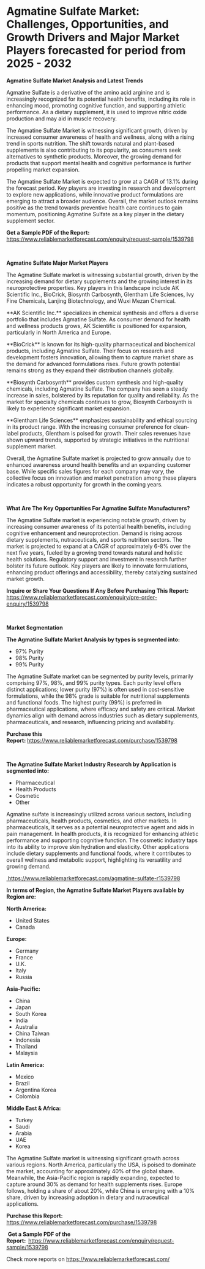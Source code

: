 <p><h1>Agmatine Sulfate Market: Challenges, Opportunities, and Growth Drivers and Major Market Players forecasted for period from 2025 - 2032</h1></p><p><strong>Agmatine Sulfate Market Analysis and Latest Trends</strong></p>
<p><p>Agmatine Sulfate is a derivative of the amino acid arginine and is increasingly recognized for its potential health benefits, including its role in enhancing mood, promoting cognitive function, and supporting athletic performance. As a dietary supplement, it is used to improve nitric oxide production and may aid in muscle recovery. </p><p>The Agmatine Sulfate Market is witnessing significant growth, driven by increased consumer awareness of health and wellness, along with a rising trend in sports nutrition. The shift towards natural and plant-based supplements is also contributing to its popularity, as consumers seek alternatives to synthetic products. Moreover, the growing demand for products that support mental health and cognitive performance is further propelling market expansion.</p><p>The Agmatine Sulfate Market is expected to grow at a CAGR of 13.1% during the forecast period. Key players are investing in research and development to explore new applications, while innovative product formulations are emerging to attract a broader audience. Overall, the market outlook remains positive as the trend towards preventive health care continues to gain momentum, positioning Agmatine Sulfate as a key player in the dietary supplement sector.</p></p>
<p><strong>Get a Sample PDF of the Report:&nbsp;</strong> <a href="https://www.reliablemarketforecast.com/enquiry/request-sample/1539798?utm_campaign=1897&utm_medium=2&utm_source=Github&utm_content=ia&utm_term=28022025&utm_id=agmatine-sulfate">https://www.reliablemarketforecast.com/enquiry/request-sample/1539798</a></p>
<p>&nbsp;</p>
<p><strong>Agmatine Sulfate Major Market Players</strong></p>
<p><p>The Agmatine Sulfate market is witnessing substantial growth, driven by the increasing demand for dietary supplements and the growing interest in its neuroprotective properties. Key players in this landscape include AK Scientific Inc., BioCrick, Biosynth Carbosynth, Glentham Life Sciences, Ivy Fine Chemicals, Lanjing Biotechnology, and Wuxi Mezan Chemical.</p><p>**AK Scientific Inc.** specializes in chemical synthesis and offers a diverse portfolio that includes Agmatine Sulfate. As consumer demand for health and wellness products grows, AK Scientific is positioned for expansion, particularly in North America and Europe.</p><p>**BioCrick** is known for its high-quality pharmaceutical and biochemical products, including Agmatine Sulfate. Their focus on research and development fosters innovation, allowing them to capture market share as the demand for advanced formulations rises. Future growth potential remains strong as they expand their distribution channels globally.</p><p>**Biosynth Carbosynth** provides custom synthesis and high-quality chemicals, including Agmatine Sulfate. The company has seen a steady increase in sales, bolstered by its reputation for quality and reliability. As the market for specialty chemicals continues to grow, Biosynth Carbosynth is likely to experience significant market expansion.</p><p>**Glentham Life Sciences** emphasizes sustainability and ethical sourcing in its product range. With the increasing consumer preference for clean-label products, Glentham is poised for growth. Their sales revenues have shown upward trends, supported by strategic initiatives in the nutritional supplement market.</p><p>Overall, the Agmatine Sulfate market is projected to grow annually due to enhanced awareness around health benefits and an expanding customer base. While specific sales figures for each company may vary, the collective focus on innovation and market penetration among these players indicates a robust opportunity for growth in the coming years.</p></p>
<p>&nbsp;</p>
<p><strong>What Are The Key Opportunities For Agmatine Sulfate Manufacturers?</strong></p>
<p><p>The Agmatine Sulfate market is experiencing notable growth, driven by increasing consumer awareness of its potential health benefits, including cognitive enhancement and neuroprotection. Demand is rising across dietary supplements, nutraceuticals, and sports nutrition sectors. The market is projected to expand at a CAGR of approximately 6-8% over the next five years, fueled by a growing trend towards natural and holistic health solutions. Regulatory support and investment in research further bolster its future outlook. Key players are likely to innovate formulations, enhancing product offerings and accessibility, thereby catalyzing sustained market growth.</p></p>
<p><strong>Inquire or Share Your Questions If Any Before Purchasing This Report:</strong> <a href="https://www.reliablemarketforecast.com/enquiry/pre-order-enquiry/1539798?utm_campaign=1897&utm_medium=2&utm_source=Github&utm_content=ia&utm_term=28022025&utm_id=agmatine-sulfate">https://www.reliablemarketforecast.com/enquiry/pre-order-enquiry/1539798</a></p>
<p>&nbsp;</p>
<p><strong>Market Segmentation</strong></p>
<p><strong>The Agmatine Sulfate Market Analysis by types is segmented into:</strong></p>
<p><ul><li>97% Purity</li><li>98% Purity</li><li>99% Purity</li></ul></p>
<p><p>The Agmatine Sulfate market can be segmented by purity levels, primarily comprising 97%, 98%, and 99% purity types. Each purity level offers distinct applications; lower purity (97%) is often used in cost-sensitive formulations, while the 98% grade is suitable for nutritional supplements and functional foods. The highest purity (99%) is preferred in pharmaceutical applications, where efficacy and safety are critical. Market dynamics align with demand across industries such as dietary supplements, pharmaceuticals, and research, influencing pricing and availability.</p></p>
<p><strong>Purchase this Report:&nbsp;</strong><a href="https://www.reliablemarketforecast.com/purchase/1539798?utm_campaign=1897&utm_medium=2&utm_source=Github&utm_content=ia&utm_term=28022025&utm_id=agmatine-sulfate">https://www.reliablemarketforecast.com/purchase/1539798</a></p>
<p>&nbsp;</p>
<p><strong>The Agmatine Sulfate Market Industry Research by Application is segmented into:</strong></p>
<p><ul><li>Pharmaceutical</li><li>Health Products</li><li>Cosmetic</li><li>Other</li></ul></p>
<p><p>Agmatine sulfate is increasingly utilized across various sectors, including pharmaceuticals, health products, cosmetics, and other markets. In pharmaceuticals, it serves as a potential neuroprotective agent and aids in pain management. In health products, it is recognized for enhancing athletic performance and supporting cognitive function. The cosmetic industry taps into its ability to improve skin hydration and elasticity. Other applications include dietary supplements and functional foods, where it contributes to overall wellness and metabolic support, highlighting its versatility and growing demand.</p></p>
<p><a href="https://www.reliablemarketforecast.com/agmatine-sulfate-r1539798?utm_campaign=1897&utm_medium=2&utm_source=Github&utm_content=ia&utm_term=28022025&utm_id=agmatine-sulfate">&nbsp;https://www.reliablemarketforecast.com/agmatine-sulfate-r1539798</a></p>
<p><strong>In terms of Region, the Agmatine Sulfate Market Players available by Region are:</strong></p>
<p>
    <p> <strong> North America: </strong>
        <ul>
            <li>United States</li>
            <li>Canada</li>
        </ul>
        </p> 
    <p> <strong> Europe: </strong>
        <ul>
            <li>Germany</li>
            <li>France</li>
            <li>U.K.</li>
            <li>Italy</li>
            <li>Russia</li>
        </ul>
        </p> 
    <p> <strong> Asia-Pacific: </strong>
        <ul>
            <li>China</li>
            <li>Japan</li>
            <li>South Korea</li>
            <li>India</li>
            <li>Australia</li>
            <li>China Taiwan</li>
            <li>Indonesia</li>
            <li>Thailand</li>
            <li>Malaysia</li>
        </ul>
        </p> 
    <p> <strong> Latin America: </strong>
        <ul>
            <li>Mexico</li>
            <li>Brazil</li>
            <li>Argentina Korea</li>
            <li>Colombia</li>
        </ul>
        </p> 
    <p> <strong> Middle East & Africa: </strong>
        <ul>
            <li>Turkey</li>
            <li>Saudi</li>
            <li>Arabia</li>
            <li>UAE</li>
            <li>Korea</li>
        </ul>
    </p>
    </p>
<p><p>The Agmatine Sulfate market is witnessing significant growth across various regions. North America, particularly the USA, is poised to dominate the market, accounting for approximately 40% of the global share. Meanwhile, the Asia-Pacific region is rapidly expanding, expected to capture around 30% as demand for health supplements rises. Europe follows, holding a share of about 20%, while China is emerging with a 10% share, driven by increasing adoption in dietary and nutraceutical applications.</p></p>
<p><strong>Purchase this Report: </strong><a href="https://www.reliablemarketforecast.com/purchase/1539798?utm_campaign=1897&utm_medium=2&utm_source=Github&utm_content=ia&utm_term=28022025&utm_id=agmatine-sulfate">https://www.reliablemarketforecast.com/purchase/1539798</a></p>
<p>&nbsp;<strong>Get a Sample PDF of the Report:&nbsp;&nbsp;</strong><a href="https://www.reliablemarketforecast.com/enquiry/request-sample/1539798?utm_campaign=1897&utm_medium=2&utm_source=Github&utm_content=ia&utm_term=28022025&utm_id=agmatine-sulfate">https://www.reliablemarketforecast.com/enquiry/request-sample/1539798</a></p>
<p><strong></strong></p>
<p>Check more reports on <a href="https://www.reliablemarketforecast.com/?utm_campaign=1897&utm_medium=2&utm_source=Github&utm_content=ia&utm_term=28022025&utm_id=agmatine-sulfate">https://www.reliablemarketforecast.com/</a></p>